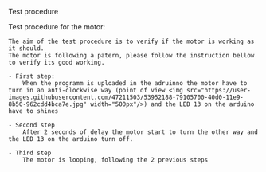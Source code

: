 Test procedure 

Test procedure for the motor:

    The aim of the test procedure is to verify if the motor is working as it should.
    The motor is following a patern, please follow the instruction bellow to verify its good working.

    - First step:
        When the programm is uploaded in the adruinno the motor have to turn in an anti-clockwise way (point of view <img src="https://user-images.githubusercontent.com/47211503/53952188-79105700-40d0-11e9-8b50-962cdd4bca7e.jpg" width="500px"/>) and the LED 13 on the arduino have to shines

    - Second step
        After 2 seconds of delay the motor start to turn the other way and the LED 13 on the arduino turn off.

    - Third step
        The motor is looping, following the 2 previous steps
